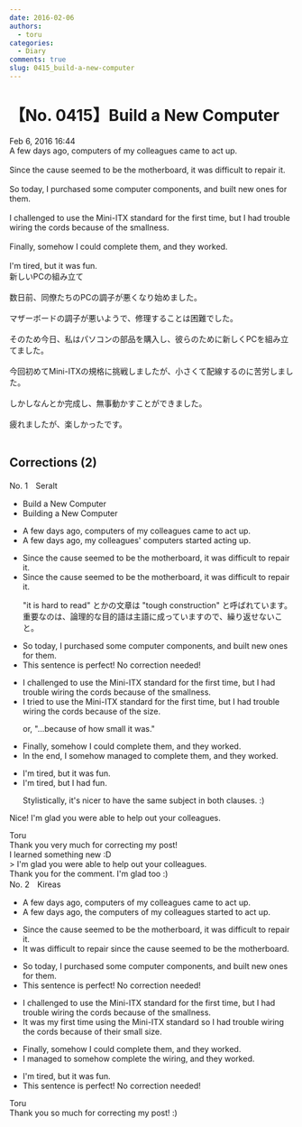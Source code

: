 ```yaml
---
date: 2016-02-06
authors:
  - toru
categories:
  - Diary
comments: true
slug: 0415_build-a-new-computer
---
```


# 【No. 0415】Build a New Computer
<div class="date">Feb 6, 2016 16:44</div>
<div id="post"><div id="body_show_ori">
A few days ago, computers of my colleagues came to act up.<br/><br/>Since the cause seemed to be the motherboard, it was difficult to repair it.<br/><br/>So today, I purchased some computer components, and built new ones for them.<br/><br/>I challenged to use the Mini-ITX standard for the first time, but I had trouble wiring the cords because of the smallness.<br/><br/>Finally, somehow I could complete them, and they worked.<br/><br/>I'm tired, but it was fun.
</div></div>

<!-- more -->

<div id="post_ja"><div id="body_show_mo">
新しいPCの組み立て<br/><br/>数日前、同僚たちのPCの調子が悪くなり始めました。<br/><br/>マザーボードの調子が悪いようで、修理することは困難でした。<br/><br/>そのため今日、私はパソコンの部品を購入し、彼らのために新しくPCを組み立てました。<br/><br/>今回初めてMini-ITXの規格に挑戦しましたが、小さくて配線するのに苦労しました。<br/><br/>しかしなんとか完成し、無事動かすことができました。<br/><br/>疲れましたが、楽しかったです。<br/><br/>
</div></div>

## Corrections (2)
<div id="block"><div class="first_name"> No. 1　<span class="just_name">Seralt</span></div><div id="block2">
<ul class="correction_field">
<li class="incorrect">Build a New Computer</li>
<li class="corrected correct">
Build<span class="f_blue">ing</span> a New Computer
</li>
</ul>
<ul class="correction_field">
<li class="incorrect">A few days ago, computers of my colleagues came to act up.</li>
<li class="corrected correct">
A few days ago, <span class="f_blue">my colleagues'</span> computers <span class="f_red">started acting up</span>.
</li>
</ul>
<ul class="correction_field">
<li class="incorrect">Since the cause seemed to be the motherboard, it was difficult to repair it.</li>
<li class="corrected correct">
Since the cause seemed to be the motherboard, it was difficult to repair <span class="sline"><span class="f_red">it</span></span>.
<p class="correction_comment">"it is hard to read" とかの文章は "tough construction" と呼ばれています。重要なのは、論理的な目的語は主語に成っていますので、繰り返せないこと。</p>
</li>
</ul>
<ul class="correction_field">
<li class="incorrect">So today, I purchased some computer components, and built new ones for them.</li>
<li class="corrected perfect">This sentence is perfect! No correction needed!</li>
</ul>
<ul class="correction_field">
<li class="incorrect">I challenged to use the Mini-ITX standard for the first time, but I had trouble wiring the cords because of the smallness.</li>
<li class="corrected correct">
I <span class="f_red">tried</span> to use the Mini-ITX standard for the first time, but I had trouble wiring the cords because of the <span class="f_red">size</span>.
<p class="correction_comment">or, "...because of how small it was."</p>
</li>
</ul>
<ul class="correction_field">
<li class="incorrect">Finally, somehow I could complete them, and they worked.</li>
<li class="corrected correct">
<span class="f_blue">In the end</span>, <span class="f_red">I somehow managed to </span>complete them, and they worked.
</li>
</ul>
<ul class="correction_field">
<li class="incorrect">I'm tired, but it was fun.</li>
<li class="corrected correct">
I'm tired, but <span class="f_blue">I had</span> fun.
<p class="correction_comment">Stylistically, it's nicer to have the same subject in both clauses. :)</p>
</li>
</ul>
<p class="comment_small">
 Nice! I'm glad you were able to help out your colleagues.
</p>

</div><div class="name"><span class="just_name">Toru</span><br>
Thank you very much for correcting my post!<br/>I learned something new :D <br/>&gt; I'm glad you were able to help out your colleagues.<br/>Thank you for the comment. I'm glad too :)
</div>
</div>
<div id="block"><div class="first_name"> No. 2　<span class="just_name">Kireas</span></div><div id="block2">
<ul class="correction_field">
<li class="incorrect">A few days ago, computers of my colleagues came to act up.</li>
<li class="corrected correct">
A few days ago, <span class="f_blue">the computers of my colleagues started to act up.</span>
</li>
</ul>
<ul class="correction_field">
<li class="incorrect">Since the cause seemed to be the motherboard, it was difficult to repair it.</li>
<li class="corrected correct">
It was difficult to repair since the cause seemed to be the motherboard.
</li>
</ul>
<ul class="correction_field">
<li class="incorrect">So today, I purchased some computer components, and built new ones for them.</li>
<li class="corrected perfect">This sentence is perfect! No correction needed!</li>
</ul>
<ul class="correction_field">
<li class="incorrect">I challenged to use the Mini-ITX standard for the first time, but I had trouble wiring the cords because of the smallness.</li>
<li class="corrected correct">
<span class="f_blue">It was my first time using</span> the Mini-ITX standard so I had trouble wiring the cords because of their small size.
</li>
</ul>
<ul class="correction_field">
<li class="incorrect">Finally, somehow I could complete them, and they worked.</li>
<li class="corrected correct">
<span class="f_blue">I managed to somehow complete the wiring</span>, and they worked.
</li>
</ul>
<ul class="correction_field">
<li class="incorrect">I'm tired, but it was fun.</li>
<li class="corrected perfect">This sentence is perfect! No correction needed!</li>
</ul>
</div><div class="name"><span class="just_name">Toru</span><br>
Thank you so much for correcting my post! :)
</div>
</div>
